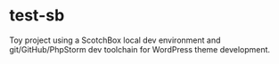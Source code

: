 # test-sb

Toy project using a ScotchBox local dev environment and git/GitHub/PhpStorm dev toolchain for WordPress theme development.